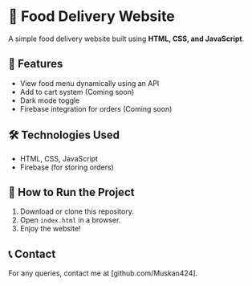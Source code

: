 # 🍔 Food Delivery Website

A simple food delivery website built using **HTML, CSS, and JavaScript**.

## 🚀 Features
- View food menu dynamically using an API
- Add to cart system (Coming soon)
- Dark mode toggle
- Firebase integration for orders (Coming soon)

## 🛠 Technologies Used
- HTML, CSS, JavaScript
- Firebase (for storing orders)


## 📌 How to Run the Project
1. Download or clone this repository.
2. Open `index.html` in a browser.
3. Enjoy the website!

## 📞 Contact
For any queries, contact me at [github.com/Muskan424].
